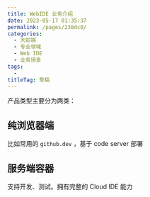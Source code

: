 ```yaml
---
title: WebIDE 业务介绍
date: 2023-05-17 01:35:37
permalink: /pages/238dc0/
categories: 
  - 大前端
  - 专业领域
  - Web IDE
  - 业务场景
tags: 
  - 
titleTag: 草稿
---
```

产品类型主要分为两类：
## 纯浏览器端

比如常用的 `github.dev` ，基于 code server 部署

## 服务端容器

支持开发、测试。拥有完整的 Cloud IDE 能力
